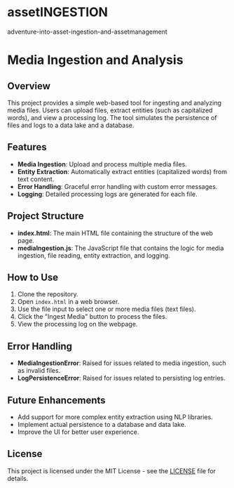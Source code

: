 # assetINGESTION
adventure-into-asset-ingestion-and-assetmanagement
# Media Ingestion and Analysis

## Overview
This project provides a simple web-based tool for ingesting and analyzing media files. Users can upload files, extract entities (such as capitalized words), and view a processing log. The tool simulates the persistence of files and logs to a data lake and a database.

## Features
- **Media Ingestion**: Upload and process multiple media files.
- **Entity Extraction**: Automatically extract entities (capitalized words) from text content.
- **Error Handling**: Graceful error handling with custom error messages.
- **Logging**: Detailed processing logs are generated for each file.

## Project Structure
- **index.html**: The main HTML file containing the structure of the web page.
- **mediaIngestion.js**: The JavaScript file that contains the logic for media ingestion, file reading, entity extraction, and logging.

## How to Use
1. Clone the repository.
2. Open `index.html` in a web browser.
3. Use the file input to select one or more media files (text files).
4. Click the "Ingest Media" button to process the files.
5. View the processing log on the webpage.

## Error Handling
- **MediaIngestionError**: Raised for issues related to media ingestion, such as invalid files.
- **LogPersistenceError**: Raised for issues related to persisting log entries.

## Future Enhancements
- Add support for more complex entity extraction using NLP libraries.
- Implement actual persistence to a database and data lake.
- Improve the UI for better user experience.

## License
This project is licensed under the MIT License - see the [LICENSE](LICENSE) file for details.
